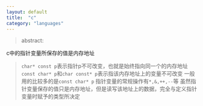 ```yaml
---
layout: default
title:  "c"
category: "languages"
---
```

> abstract:

c中的指针变量所保存的值是内存地址
> `char* const p`表示指针p不可改变，也就是始终指向同一个的内存地址<br>
> `const char* p`和`char const* p`表示指该内存地址上的变量不可改变
> 一般用的比较多的是`const char* p`
> 指针变量的常规操作有`*,&,++,--`等
> 虽然指针变量保存的值只是内存地址，但是读写该地址上的数据，完全与定义指针变量时赋予的类型所决定
 
